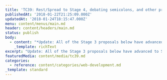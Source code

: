 ```yaml
---
title: 'TC39: Rest/Spread to Stage 4, debating semicolons, and other proposals'
publishedAt: '2018-01-22T21:25:09.000Z'
updatedAt: '2018-01-24T18:15:47.000Z'
menu: content/menus/main.md
header: content/headers/main.md
status: publish
body:
  - content: "*Update: All of the Stage 3 proposals below have advanced to Stage 4! \U0001F389*\n\nThis week, the TC39, the standards body behind the JavaScript language, will be meeting at Google this week, January 23-25, for their first meeting of 2018. They'll be discussing several proposals to add new features to ECMAScript, the JavaScript standard. Their full agenda can be found [here](https://github.com/tc39/agendas/blob/master/2018/01.md), but I wanted to take a quick look at some of the important proposals they'll be discussing.\n\nThis first one is the most important to me, and that's [Rest/Spread properties](https://github.com/tc39/proposal-object-rest-spread), which you may be familiar with from your usage of React & JSX. In fact, this proposal originated there as a method for easily passing properties down to child components. They'll be discussing advancing it to Stage 4, which would make it officially part of the language. All of the entrance criteria [seem to be met](https://github.com/tc39/proposal-object-rest-spread/issues/32), it's clearly popular in the JavaScript community (basically any tutorial using Redux uses it), and it's already supported in [V8](https://developers.google.com/web/updates/2017/06/object-rest-spread), which means Chrome and Node both support the syntax. All that's left is for the committee to accept it. I expect this proposal to land in the language at this meeting.\n\nThe other important proposals on the docket are the a couple of proposals to expand the capabilities of JavaScript's built-in Regex object. The first is [lookbehind in Regex](https://github.com/tc39/proposal-regexp-lookbehind), which is a feature commonly found in other Regular Expression engines. I know at least for those of us working on [PrismJS](http://prismjs.com), this should be a really useful feature for the highlighting engine. The other is [Unicode property escapes](https://github.com/tc39/proposal-regexp-unicode-property-escapes), which I honestly don't know much about. Both of these are looking to advance to Stage 4 as well.\n\nAdditionally, both Async Iteration & `Promise.prototype.finally` are set to be discussed for Stage 4. [Async Iteration](https://github.com/tc39/proposal-async-iteration) is an expansion on the iterator protocol (think `for..of` & `Symbol.iterator`) for the asynchronous resolution of values. This actually could be really interesting / useful for interoperating with Observables, as it provides a pull-based method forasync values, so Async Iteration could provide a useful \"seam\" between push-based Observables and a pull-based consumer.\n\n[`Promise.prototype.finally`](https://github.com/tc39/proposal-promise-finally) is used to provide a callback after a Promise has resolved. It's not exactly the same as `try / catch / finally` when using `async / await`, as the `finally` block in that case can contain more `await`'d promises. A lot of Promise libraries have this method, commonly used for cleaning up resources like database connections or turning off a spinner after the request complete. This doesn't change your usage of `async / await` itself, as it's a prototype method on the Promise object, and they don't really function the same either.\n\nFinally, the big one is a conversation around TC39's latest [proposed guidance in favor of using semicolons](https://github.com/tc39/ecma262/pull/1062) instead of relying on ASI, which generated a lot of controversy, most significantly from JavaScript creator [Brendan Eich](https://twitter.com/BrendanEich/status/951554266535141377). To be clear, the recommendation was non-normative, meaning it won't have any impact on actual development of the language. It's a recommendation from the committee that the development of new features in the JavaScript language is likely to introduce new Automatic Semicolon Insertion (ASI) hazards, e.g. areas where relying on ASI could have unexpected results. It is **not** a statement from the committee to say they will no longer care about ASI, or that ASI is now deprecated; it's a recognition by the committee that the no-semi style is likely to become more hazardous over time, and that the best way to avoid said hazards is to... use semicolons.\n\nObviously, this caused a lot of consternation in the JavaScript community, especially as one of the most popular linting presets, [standard](https://standardjs.com/), recommends the no-semi style. Eich's dissent, as the creator of JavaScript, obviously carries a lot of weight, and his argument is essentially that the guidance will have zero real-world impact, as the no-semi style is very widespread, and the TC39 shouldn't discourage this style but should instead recommend using tools to avoid ASI hazards in new features. He's also concerned the guidance will make it more likely the committee will be comfortable introducing ASI hazards. In fact, we're currently contemplating [a potential ASI hazard](https://github.com/tc39/proposal-pipeline-operator/issues/83#issuecomment-359101924) for the pipelining proposal, so it's entirely possible new hazards will be introduced in future proposals / features.\n\nRegardless, the discussion will definitely be interesting for anyone who's attending, and I'm curious if TC39 is going merge the guidance or not. My suspicion is no; the decision seems controversial for little to no material benefit for the committee.\n\nThe meeting run Tuesday -- Thursday of this week, so keep an eye out for any announcements from the committee as they finalize the latest version of ECMAScript.\n"
    _template: richText
excerpt: "Update: All of the Stage 3 proposals below have advanced to Stage 4! \U0001F389 This week, the TC39, the standards body behind the JavaScript language, will be meeting at Google this week, January 23-25, for their first meeting of 2018. They’ll be discussing several proposals to add new features to ECMAScript, the JavaScript standard. Their \\[…]\n"
featuredMedia: content/media/tc39.md
categories:
  - reference: content/categories/web-development.md
_template: standard
---
```



